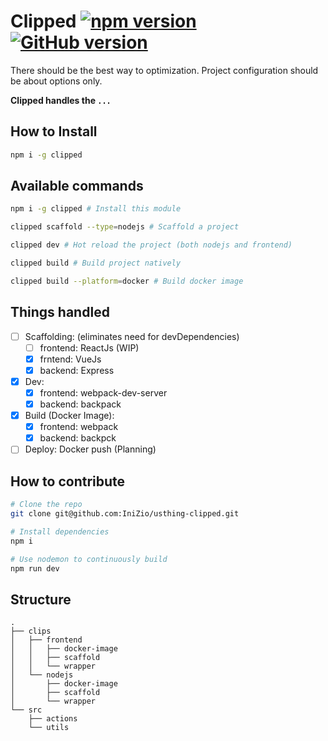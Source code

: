 # Clipped [![npm version](https://badge.fury.io/js/clipped.svg)](https://badge.fury.io/js/clipped) [![GitHub version](https://badge.fury.io/gh/IniZio%2Fusthing-clipped.svg)](https://badge.fury.io/gh/IniZio%2Fusthing-clipped)

There should be the best way to optimization.
Project configuration should be about options only.

**Clipped handles the `...`**

## How to Install
```sh
npm i -g clipped
```

## Available commands
```sh
npm i -g clipped # Install this module

clipped scaffold --type=nodejs # Scaffold a project

clipped dev # Hot reload the project (both nodejs and frontend)

clipped build # Build project natively

clipped build --platform=docker # Build docker image
```

## Things handled
- [ ] Scaffolding: (eliminates need for devDependencies)
  - [ ] frontend: ReactJs (WIP)
  - [x] frntend: VueJs
  - [x] backend: Express
- [x] Dev:
  - [x] frontend: webpack-dev-server
  - [x] backend: backpack
- [x] Build (Docker Image):
  - [x] frontend: webpack
  - [x] backend: backpck
- [ ] Deploy: Docker push (Planning)

## How to contribute
```bash
# Clone the repo
git clone git@github.com:IniZio/usthing-clipped.git

# Install dependencies
npm i

# Use nodemon to continuously build
npm run dev
```

## Structure
```
.
├── clips
│   ├── frontend
│   │   ├── docker-image
│   │   ├── scaffold
│   │   └── wrapper
│   └── nodejs
│       ├── docker-image
│       ├── scaffold
│       └── wrapper
└── src
    ├── actions
    └── utils
```
